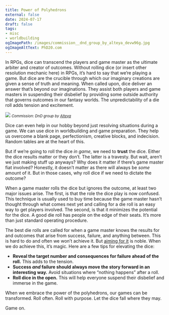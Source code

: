 ```yaml
---
title: Power of Polyhedrons
external: false
date: 2024-07-17
draft: false
tags: 
- misc
- worldbuilding
ogImagePath: /images/commission__dnd_group_by_alteya_devw96g.jpg
ogImageAltText: PhD20.com
---
```


In RPGs, dice can transcend the players and game master as the ultimate arbiter and creator of outcomes. Without rolling dice (or insert other resolution mechanic here) in RPGs, it’s hard to say that we’re playing a game. But dice are the crucible through which our imaginary creations are given a sense of truth and meaning. When called upon, dice deliver an answer that’s beyond our imaginations. They assist both players and game masters in suspending their disbelief by providing some outside authority that governs outcomes in our fantasy worlds. The unpredictability of a die roll adds tension and excitement.

![](/images/commission__dnd_group_by_alteya_devw96g.jpg)
<small>*Commission: DnD group by [Alteya](https://www.deviantart.com/alteya/art/Commission-DnD-group-900099448)*</small>

Dice can even help in our hobby beyond just resolving situations during a game. We can use dice in worldbuilding and game preparation. They help us overcome a blank page, perfectionism, creative blocks, and indecision. Random tables are at the heart of this.

But if we’re going to roll the dice *in game*, we need to **trust** the dice. Either the dice results matter or they don’t. The latter is a travesty. But wait, aren’t we just making stuff up anyways? Why does it matter if there’s game master fiat involved? Honestly, it doesn’t matter as there will always be *some* amount of it. But in those cases, why roll dice if we need to dictate the outcome? 

When a game master rolls the dice but ignores the outcome, at least two major issues arise. The first, is that the role the dice play is now confused. This technique is usually used to buy time because the game master hasn’t thought through what comes next yet and calling for a die roll is an easy way to get players involved. The second, is that it minimizes the potential for the dice. A good die roll has people on the edge of their seats. It’s more than just standard operating procedure.

The best die rolls are called for when a game master knows the results for and outcomes that arise from success, failure, and anything between. This is hard to do and often we won’t achieve it. But [aiming for it](/blog/the-elusive-game/) is noble. When we do achieve this, it’s magic. Here are a few tips for elevating the dice:

- **Reveal the target number and consequences for failure ahead of the roll.** This adds to the tension.
- **Success *and* failure should always move the story forward in an interesting way.** Avoid situations where “nothing happens” after a roll.
- **Roll dice in the open.** This will help everyone suspend their disbelief and immerse in the game.

When we embrace the power of the polyhedrons, our games can be transformed. Roll often. Roll with purpose. Let the dice fall where they may. 

Game on.